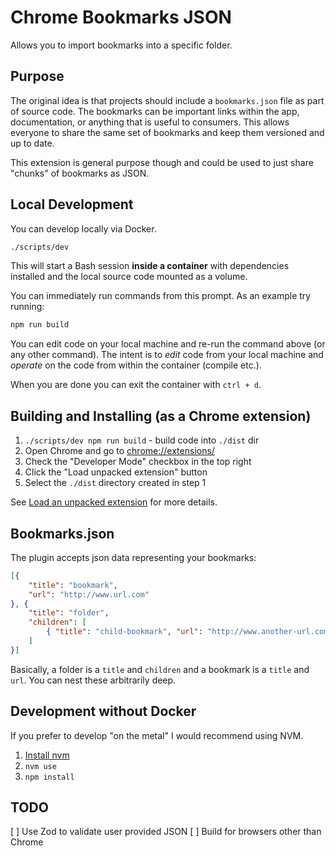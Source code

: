 # Chrome Bookmarks JSON

Allows you to import bookmarks into a specific folder.

## Purpose

The original idea is that projects should include a `bookmarks.json` file as part of source code.
The bookmarks can be important links within the app, documentation, or anything that is useful to consumers.
This allows everyone to share the same set of bookmarks and keep them versioned and up to date.

This extension is general purpose though and could be used to just share "chunks" of bookmarks as JSON.

## Local Development

You can develop locally via Docker.

```bash
./scripts/dev
```

This will start a Bash session **inside a container** with dependencies installed
and the local source code mounted as a volume.

You can immediately run commands from this prompt.
As an example try running:

```bash
npm run build
```

You can edit code on your local machine and re-run the command above (or any other command).
The intent is to _edit_ code from your local machine
and _operate_ on the code from within the container (compile etc.).

When you are done you can exit the container with `ctrl + d`.

## Building and Installing (as a Chrome extension)

1. `./scripts/dev npm run build` - build code into `./dist` dir
2. Open Chrome and go to [chrome://extensions/](chrome://extensions/)
3. Check the "Developer Mode" checkbox in the top right
4. Click the "Load unpacked extension" button
5. Select the `./dist` directory created in step 1

See
[Load an unpacked extension](https://developer.chrome.com/docs/extensions/mv3/getstarted/#unpacked)
for more details.

## Bookmarks.json

The plugin accepts json data representing your bookmarks:

```json
[{
    "title": "bookmark",
    "url": "http://www.url.com"
}, {
    "title": "folder",
    "children": [
        { "title": "child-bookmark", "url": "http://www.another-url.com" }
    ]
}]
```

Basically, a folder is a `title` and `children` and a bookmark is a `title` and `url`.
You can nest these arbitrarily deep.

## Development without Docker

If you prefer to develop "on the metal" I would recommend
using NVM.

1. [Install nvm](https://github.com/nvm-sh/nvm#installing-and-updating)
2. `nvm use`
3. `npm install`

## TODO

[ ] Use Zod to validate user provided JSON
[ ] Build for browsers other than Chrome
